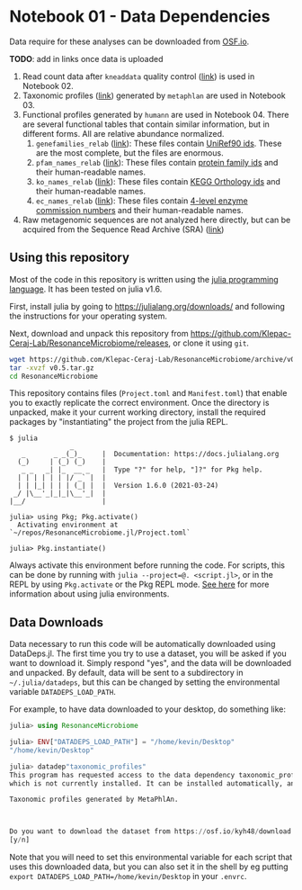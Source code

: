 # Notebook 01 - Data Dependencies

Data require for these analyses can be downloaded from [OSF.io](https://doi.org/10.17605/OSF.IO/YBS32).

**TODO**: add in links once data is uploaded

1. Read count data after `kneaddata` quality control ([link](#)) is used in Notebook 02.
1. Taxonomic profiles  ([link](#)) generated by `metaphlan` are used in Notebook 03.
1. Functional profiles generated by `humann` are used in Notebook 04.
   There are several functional tables that contain similar information,
   but in different forms. All are relative abundance normalized.
   1. `genefamilies_relab` ([link](#)):
      These files contain [UniRef90 ids](https://www.uniprot.org/help/uniref).
      These are the most complete, but the files are enormous.
   1. `pfam_names_relab` ([link](#)):
      These files contain [protein family ids](http://pfam.xfam.org)
      and their human-readable names.
   1. `ko_names_relab` ([link](#)):
      These files contain [KEGG Orthology ids](https://www.genome.jp/kegg/ko.html)
      and their human-readable names.
   1. `ec_names_relab` ([link](#)):
      These files contain [4-level enzyme commission numbers](https://enzyme.expasy.org)
      and their human-readable names.
1. Raw metagenomic sequences are not analyzed here directly,
   but can be acquired from the Sequence Read Archive (SRA) ([link](#))

## Using this repository

Most of the code in this repository is written using the [julia programming language](http://julialang.org).
It has been tested on julia v1.6.

First, install julia by going to https://julialang.org/downloads/
and following the instructions for your operating system.

Next, download and unpack this repository from https://github.com/Klepac-Ceraj-Lab/ResonanceMicrobiome/releases,
or clone it using `git`.

```sh
wget https://github.com/Klepac-Ceraj-Lab/ResonanceMicrobiome/archive/v0.5.tar.gz
tar -xvzf v0.5.tar.gz
cd ResonanceMicrobiome
```

This repository contains files (`Project.toml` and `Manifest.toml`)
that enable you to exactly replicate the correct environment.
Once the directory is unpacked, make it your current working directory,
install the required packages by "instantiating" the project
from the julia REPL.

```
$ julia
               _
   _       _ _(_)_     |  Documentation: https://docs.julialang.org
  (_)     | (_) (_)    |
   _ _   _| |_  __ _   |  Type "?" for help, "]?" for Pkg help.
  | | | | | | |/ _` |  |
  | | |_| | | | (_| |  |  Version 1.6.0 (2021-03-24)
 _/ |\__'_|_|_|\__'_|  |
|__/                   |

julia> using Pkg; Pkg.activate()
  Activating environment at `~/repos/ResonanceMicrobiome.jl/Project.toml`

julia> Pkg.instantiate()
```

Always activate this environment before running the code.
For scripts, this can be done by running with `julia --project=@. <script.jl>`,
or in the REPL by using `Pkg.activate` or the Pkg REPL mode.
[See here](https://docs.julialang.org/en/v1/manual/code-loading/#Project-environments)
for more information about using julia environments.

## Data Downloads

Data necessary to run this code will be automatically downloaded using DataDeps.jl.
The first time you try to use a dataset,
you will be asked if you want to download it.
Simply respond "yes", and the data will be downloaded and unpacked.
By default, data will be sent to a subdirectory in `~/.julia/datadeps`,
but this can be changed by setting the environmental variable `DATADEPS_LOAD_PATH`.

For example, to have data downloaded to your desktop, do something like:

```julia
julia> using ResonanceMicrobiome

julia> ENV["DATADEPS_LOAD_PATH"] = "/home/kevin/Desktop"
"/home/kevin/Desktop"

julia> datadep"taxonomic_profiles"
This program has requested access to the data dependency taxonomic_profiles.
which is not currently installed. It can be installed automatically, and you will not see this message again.

Taxonomic profiles generated by MetaPhlAn.



Do you want to download the dataset from https://osf.io/kyh48/download to "/home/kevin/Desktop/taxonomic_profiles"?
[y/n]
```

Note that you will need to set this environmental variable for each script
that uses this downloaded data,
but you can also set it in the shell by eg putting
`export DATADEPS_LOAD_PATH=/home/kevin/Desktop` in your `.envrc`.

